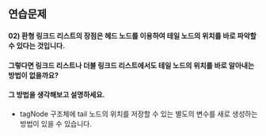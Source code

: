 ## 연습문제

#### 02) 환형 링크드 리스트의 장점은 헤드 노드를 이용하여 테일 노드의 위치를 바로 파악할 수 있다는 것입니다.
#### 그렇다면 링크드 리스트나 더블 링크드 리스트에서도 테일 노드의 위치를 바로 알아내는 방법이 없을까요?
#### 그 방법을 생각해보고 설명하세요.

- tagNode 구조체에 tail 노드의 위치를 저장할 수 있는 별도의 변수를 새로 생성하는 방법이 있을 수 있습니다.



